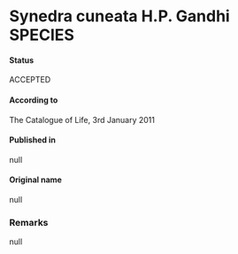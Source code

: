 Synedra cuneata H.P. Gandhi SPECIES
=======

#### Status
ACCEPTED

#### According to
The Catalogue of Life, 3rd January 2011

#### Published in
null

#### Original name
null

### Remarks
null